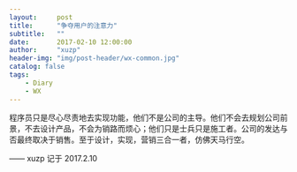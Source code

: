 ```yaml
---
layout:     post
title:      "争夺用户的注意力"
subtitle:   ""
date:       2017-02-10 12:00:00
author:     "xuzp"
header-img: "img/post-header/wx-common.jpg"
catalog: false
tags:
    - Diary
    - WX
---
```


程序员只是尽心尽责地去实现功能，他们不是公司的主导。他们不会去规划公司前景，不去设计产品，不会为销路而烦心；他们只是士兵只是施工者。公司的发达与否最终取决于销售。至于设计，实现，营销三合一者，仿佛天马行空。


—— xuzp 记于 2017.2.10
